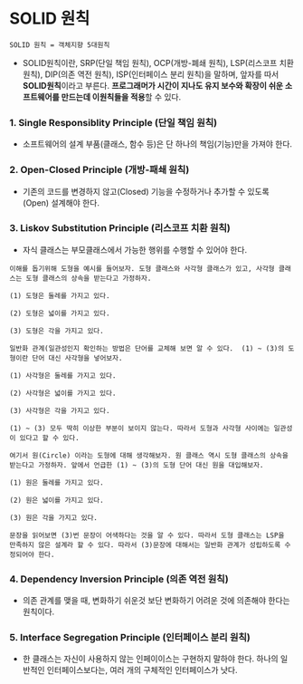 # SOLID 원칙
```
SOLID 원칙 = 객체지향 5대원칙
```

- SOLID원칙이란, SRP(단일 책임 원칙), OCP(개방-폐쇄 원칙), LSP(리스코프 치환 원칙), DIP(의존 역전 원칙), ISP(인터페이스 분리 원칙)을 말하며, 앞자를 따서 **SOLID원칙**이라고 부른다. **프로그래머가 시간이 지나도 유지 보수와 확장이 쉬운 소프트웨어를 만드는데 이원칙들을 적용**할 수 있다.

### 1. Single Responsiblity Principle (단일 책임 원칙)
- 소프트웨어의 설계 부품(클래스, 함수 등)은 단 하나의 책임(기능)만을 가져야 한다.

### 2. Open-Closed Principle (개방-패쇄 원칙)
- 기존의 코드를 변경하지 않고(Closed) 기능을 수정하거나 추가할 수 있도록 (Open) 설계해야 한다.

### 3. Liskov Substitution Principle (리스코프 치환 원칙)
- 자식 클래스는 부모클래스에서 가능한 행위를 수행할 수 있어야 한다.

```
이해를 돕기위해 도형을 예시를 들어보자. 도형 클래스와 사각형 클래스가 있고, 사각형 클래스는 도형 클래스의 상속을 받는다고 가정하자.

(1) 도형은 둘레를 가지고 있다.

(2) 도형은 넓이를 가지고 있다.

(3) 도형은 각을 가지고 있다.

일반화 관계(일관성인지 확인하는 방법은 단어를 교체해 보면 알 수 있다.  (1) ~ (3)의 도형이란 단어 대신 사각형을 넣어보자.

(1) 사각형은 둘레를 가지고 있다.

(2) 사각형은 넓이를 가지고 있다.

(3) 사각형은 각을 가지고 있다.

(1) ~ (3) 모두 딱히 이상한 부분이 보이지 않는다. 따라서 도형과 사각형 사이에는 일관성이 있다고 할 수 있다.

여기서 원(Circle) 이라는 도형에 대해 생각해보자. 원 클래스 역시 도형 클래스의 상속을 받는다고 가정하자. 앞에서 언급한 (1) ~ (3)의 도형 단어 대신 원을 대입해보자.

(1) 원은 둘레를 가지고 있다.

(2) 원은 넓이를 가지고 있다.

(3) 원은 각을 가지고 있다.

문장을 읽어보면 (3)번 문장이 어색하다는 것을 알 수 있다. 따라서 도형 클래스는 LSP을 만족하지 않은 설계라 할 수 있다. 따라서 (3)문장에 대해서는 일반화 관계가 성립하도록 수정되어야 한다.
```

### 4. Dependency Inversion Principle (의존 역전 원칙)
- 의존 관계를 맺을 때, 변화하기 쉬운것 보단 변화하기 어려운 것에 의존해야 한다는 원칙이다.


### 5. Interface Segregation Principle (인터페이스 분리 원칙)
- 한 클래스는 자신이 사용하지 않는 인페이이스는 구현하지 말하야 한다. 하나의 일반적인 인터페이스보다는, 여러 개의 구체적인 인터페이스가 낫다.

